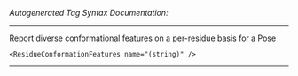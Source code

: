 _Autogenerated Tag Syntax Documentation:_

---
Report diverse conformational features on a per-residue basis for a Pose

```
<ResidueConformationFeatures name="(string)" />
```



---
